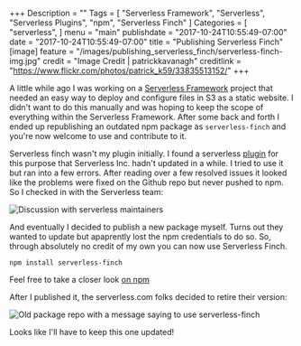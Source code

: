 +++
Description = ""
Tags = [
  "Serverless Framework",
  "Serverless",
  "Serverless Plugins",
  "npm",
  "Serverless Finch"
]
Categories = [
  "serverless",
]
menu = "main"
publishdate = "2017-10-24T10:55:49-07:00"
date = "2017-10-24T10:55:49-07:00"
title = "Publishing Serverless Finch"
[image]
    feature = "/images/publishing_serverless_finch/serverless-finch-img.jpg"
    credit = "Image Credit | patrickkavanagh"
    creditlink = "https://www.flickr.com/photos/patrick_k59/33835513152/"
+++

A little while ago I was working on a [Serverless Framework](serverless.com) project that needed an easy way to deploy and configure files in S3 as a static website. I didn't want to do this manually and was hoping to keep the scope of everything within the Serverless Framework. After some back and forth I ended up republishing an outdated npm package as `serverless-finch` and you're now welcome to use and contribute to it.

<!--more-->

Serverless finch wasn't my plugin initially. I found a serverless [plugin](https://github.com/serverless/serverless-client-s3) for this purpose that Serverless Inc. hadn't updated in a while. I tried to use it but ran into a few errors. After reading over a few resolved issues it looked like the problems were fixed on the Github repo but never pushed to npm. So I checked in with the Serverless team:

![Discussion with serverless maintainers](/images/serverless_finch/serverless-finch-was-born.png)

And eventually I decided to publish a new package myself. Turns out they wanted to update but apaprently lost the npm credentials to do so. So, through absolutely no credit of my own you can now use Serverless Finch.

`npm install serverless-finch`

Feel free to take a closer look [on npm](https://www.npmjs.com/package/serverless-finch)

After I published it, the serverless.com folks decided to retire their version: 

![Old package repo with a message saying to use serverless-finch](/images/serverless_finch/deprecataion.png)

Looks like I'll have to keep this one updated!
